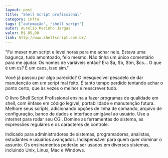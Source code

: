 ```yaml
---
layout: post
title: "Shell Script profissional"
category: infra
tags: ["automação", "shell script"]
autor: Aurelio Marinho Jargas
valor: R$ 85,00
link: http://www.shellscript.com.br/
---
```

"Fui mexer num script e levei horas para me achar nele. Estava uma bagunça, tudo amontoado, feio mesmo. Não tinha um único comentário para me ajudar. Os nomes de variáveis então? Era $a, $b, $tm, $cs... O que é um cs? É um caos, isso sim."

Você já passou por algo parecido? O inesquecível pesadelo de dar manutenção em um script mal feito. É tanto tempo perdido tentando achar o ponto certo, que às vezes o melhor é reescrever tudo.

O livro Shell Script Profissional ensina a fazer programas de qualidade em shell, com ênfase em código legível, portabilidade e manutenção futura. Melhore seus scripts, adicionando opções de linha de comando, arquivo de configuração, banco de dados e interface amigável ao usuário. Use a internet para rodar seu CGI. Domine as ferramentas do sistema, as expressões regulares e os caracteres de controle.

Indicado para administradores de sistemas, programadores, analistas, estudantes e usuários avançados. Indispensável para quem quer dominar o assunto. Os ensinamentos poderão ser usados em diversos sistemas, incluindo Unix, Linux, Mac e Windows. 
